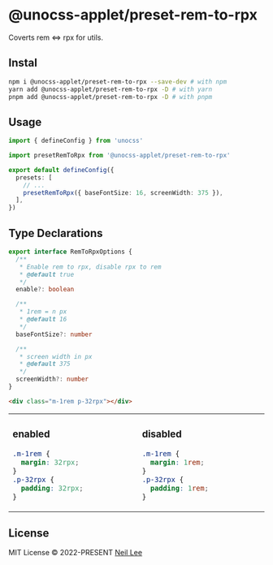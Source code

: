 # @unocss-applet/preset-rem-to-rpx

Coverts rem <=> rpx for utils.

## Instal

```bash
npm i @unocss-applet/preset-rem-to-rpx --save-dev # with npm
yarn add @unocss-applet/preset-rem-to-rpx -D # with yarn
pnpm add @unocss-applet/preset-rem-to-rpx -D # with pnpm
```
  
## Usage

```ts
import { defineConfig } from 'unocss'

import presetRemToRpx from '@unocss-applet/preset-rem-to-rpx'

export default defineConfig({
  presets: [
    // ...
    presetRemToRpx({ baseFontSize: 16, screenWidth: 375 }),
  ],
})
```

## Type Declarations

```ts
export interface RemToRpxOptions {
  /**
   * Enable rem to rpx, disable rpx to rem
   * @default true
   */
  enable?: boolean

  /**
   * 1rem = n px
   * @default 16
   */
  baseFontSize?: number

  /**
   * screen width in px
   * @default 375
   */
  screenWidth?: number
}
```

```html
<div class="m-1rem p-32rpx"></div>
```

<table><tr><td width="500px" valign="top">

### enabled

```css
.m-1rem {
  margin: 32rpx;
}
.p-32rpx {
  padding: 32rpx;
}
```

</td><td width="500px" valign="top">

### disabled

```css
.m-1rem {
  margin: 1rem;
}
.p-32rpx {
  padding: 1rem;
}
```

</td></tr></table>

## License

MIT License &copy; 2022-PRESENT [Neil Lee](https://github.com/zguolee)
